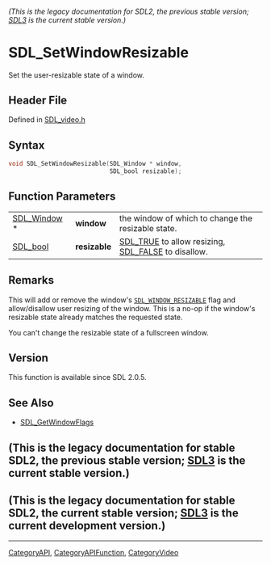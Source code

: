 ###### (This is the legacy documentation for SDL2, the previous stable version; [SDL3](https://wiki.libsdl.org/SDL3/) is the current stable version.)
# SDL_SetWindowResizable

Set the user-resizable state of a window.

## Header File

Defined in [SDL_video.h](https://github.com/libsdl-org/SDL/blob/SDL2/include/SDL_video.h)

## Syntax

```c
void SDL_SetWindowResizable(SDL_Window * window,
                            SDL_bool resizable);
```

## Function Parameters

|                            |               |                                                                             |
| -------------------------- | ------------- | --------------------------------------------------------------------------- |
| [SDL_Window](SDL_Window) * | **window**    | the window of which to change the resizable state.                          |
| [SDL_bool](SDL_bool)       | **resizable** | [SDL_TRUE](SDL_TRUE) to allow resizing, [SDL_FALSE](SDL_FALSE) to disallow. |

## Remarks

This will add or remove the window's
[`SDL_WINDOW_RESIZABLE`](SDL_WINDOW_RESIZABLE) flag and allow/disallow user
resizing of the window. This is a no-op if the window's resizable state
already matches the requested state.

You can't change the resizable state of a fullscreen window.

## Version

This function is available since SDL 2.0.5.

## See Also

- [SDL_GetWindowFlags](SDL_GetWindowFlags)


## (This is the legacy documentation for stable SDL2, the previous stable version; [SDL3](https://wiki.libsdl.org/SDL3/) is the current stable version.)



## (This is the legacy documentation for stable SDL2, the current stable version; [SDL3](https://wiki.libsdl.org/SDL3/) is the current development version.)



----
[CategoryAPI](CategoryAPI), [CategoryAPIFunction](CategoryAPIFunction), [CategoryVideo](CategoryVideo)


